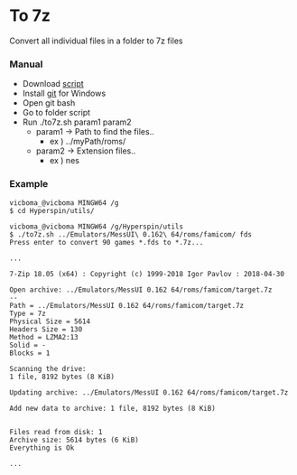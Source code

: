 # To 7z
  Convert all individual files in a folder to 7z files

### Manual
* Download [script](https://github.com/vicboma1/to7zIndividualFiles/tree/master/script)
* Install [git](https://git-scm.com/download/win) for Windows
* Open git bash
* Go to folder script
* Run ./to7z.sh param1 param2
  * param1 -> Path to find the files..    
    * ex ) ../myPath/roms/
  * param2 -> Extension files..           
    * ex ) nes


### Example
```
vicboma_@vicboma MINGW64 /g
$ cd Hyperspin/utils/

vicboma_@vicboma MINGW64 /g/Hyperspin/utils
$ ./to7z.sh ../Emulators/MessUI\ 0.162\ 64/roms/famicom/ fds
Press enter to convert 90 games *.fds to *.7z...

...

7-Zip 18.05 (x64) : Copyright (c) 1999-2018 Igor Pavlov : 2018-04-30

Open archive: ../Emulators/MessUI 0.162 64/roms/famicom/target.7z
--
Path = ../Emulators/MessUI 0.162 64/roms/famicom/target.7z
Type = 7z
Physical Size = 5614
Headers Size = 130
Method = LZMA2:13
Solid = -
Blocks = 1

Scanning the drive:
1 file, 8192 bytes (8 KiB)

Updating archive: ../Emulators/MessUI 0.162 64/roms/famicom/target.7z

Add new data to archive: 1 file, 8192 bytes (8 KiB)


Files read from disk: 1
Archive size: 5614 bytes (6 KiB)
Everything is Ok

...

```
